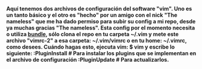 **Aquí tenemos dos archivos de configuración del software "vim". Uno es un tanto básico y el otro es "hecho" por un amigo con el nick "The nameless" que me ha dado permiso para subir su config a mi repo, desde ya muchas gracias "The nameless". Esta config por el momento necesita o utiliza [bundle](https://github.com/VundleVim/Vundle.vim.git), sólo clona el repo en tu carpeta ~/.vim y mete este archivo "vimrc-2" a esa carpeta: ~/.vim/vimrc o en tu home: ~/.vimrc, como desees. Cuándo hagas esto, ejecuta vim: $ vim y escribe lo siguiente:
:PluginInstall # Para instalar los plugins que se implementan en el archivo de configuración
:PluginUpdate # Para actualizarlos.**
